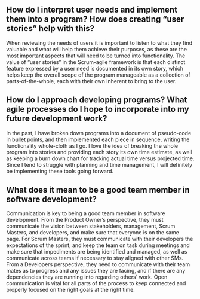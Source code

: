 ## How do I interpret user needs and implement them into a program? How does creating “user stories” help with this?

 When reviewing the needs of users it is important to listen to what they find valuable and what will help them achieve their purposes, as these are the most important aspects that will need to be turned into functionality. The value of “user stories” in the Scrum-agile framework is that each distinct feature expressed by a user need is documented in its own story, which helps keep the overall scope of the program manageable as a collection of parts-of-the-whole, each with their own inherent to bring to the user. 

## How do I approach developing programs? What agile processes do I hope to incorporate into my future development work?

In the past, I have broken down programs into a document of pseudo-code in bullet points, and then implemented each piece in sequence, writing the functionality whole-cloth as I go. I love the idea of breaking the whole program into stories and providing each story its own time estimate, as well as keeping a burn down chart for tracking actual time versus projected time. Since I tend to struggle with planning and time management, I will definitely be implementing these tools going forward. 

## What does it mean to be a good team member in software development?

Communication is key to being a good team member in software development. From the Product Owner’s perspective, they must communicate the vision between stakeholders, management, Scrum Masters, and developers, and make sure that everyone is on the same page. For Scrum Masters, they must communicate with their developers the expectations of the sprint, and keep the team on task during meetings and make sure that impediments are being identified and managed, as well as communicate across teams if necessary to stay aligned with other SMs. From a Developers perspective, they need to communicate with their team mates as to progress and any issues they are facing, and if there are any dependencies they are running into regarding others’ work. Open communication is vital for all parts of the process to keep connected and properly focused on the right goals at the right time. 
